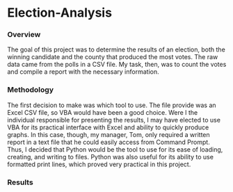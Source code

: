 # Election-Analysis

### Overview
The goal of this project was to determine the results of an election, both the winning candidate and the county that produced the most votes. The raw data came from the polls in a CSV file. My task, then, was to count the votes and compile a report with the necessary information. 

### Methodology
The first decision to make was which tool to use. The file provide was an Excel CSV file, so VBA would have been a good choice. Were I the individual responsible for presenting the results, I may have elected to use VBA for its practical interface with Excel and ability to quickly produce graphs. In this case, though, my manager, Tom, only required a written report in a text file that he could easily access from Command Prompt. Thus, I decided that Python would be the tool to use for its ease of loading, creating, and writing to files. Python was also useful for its ability to use formatted print lines, which proved very practical in this project.

### Results
